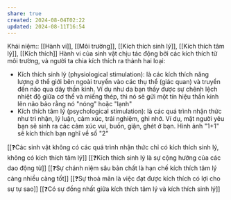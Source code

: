 ```yaml
---
share: true
created: 2024-08-04T02:22
updated: 2024-08-11T16:54
---
```

Khái niệm:: [[Hành vi]], [[Môi trường]], [[Kích thích sinh lý]], [[Kích thích tâm lý]], [[Kích thích]]
Hành vi của sinh vật chịu tác động bởi các kích thích từ môi trường, và người ta chia kích thích ra thành hai loại:

- Kích thích sinh lý (physiological stimulation): là các kích thích năng lượng ở thế giới bên ngoài truyền vào các thụ thể (giác quan) và truyền đến não qua dây thần kinh. Ví dụ như da bạn thấy được sự chênh lệch nhiệt độ giữa cơ thể và miếng thép, thì nó sẽ gửi một tín hiệu thần kinh lên não bảo rằng nó "nóng" hoặc "lạnh"
- Kích thích tâm lý (psychological stimulation): là các quá trình nhận thức như tri nhận, lý luận, cảm xúc, trải nghiệm, ghi nhớ. Ví dụ, mặt người yêu bạn sẽ sinh ra các cảm xúc vui, buồn, giận, ghét ở bạn. Hình ảnh "1+1" sẽ kích thích bạn nghĩ về số "2"

[[❓Các sinh vật không có các quá trình nhận thức chỉ có kích thích sinh lý, không có kích thích tâm lý]]
[[❓Kích thích sinh lý là sự cộng hưởng của các dao động tử]]
[[❓Sự chánh niệm sâu bản chất là hạn chế kích thích tâm lý càng nhiều càng tốt]] 
[[❓Sự thoả mãn là việc đạt được kích thích có lợi cho sự tự sao]] 
[[❓Có sự đồng nhất giữa kích thích tâm lý và kích thích sinh lý]]
